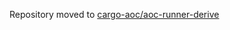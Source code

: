Repository moved to [cargo-aoc/aoc-runner-derive](https://github.com/gobanos/cargo-aoc/tree/v0.3/aoc-runner-derive)
